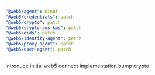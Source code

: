 ```yaml
---
"@web5/agent": minor
"@web5/credentials": patch
"@web5/crypto": patch
"@web5/crypto-aws-kms": patch
"@web5/dids": patch
"@web5/identity-agent": patch
"@web5/proxy-agent": patch
"@web5/user-agent": patch
---
```


introduce initial web5 connect implementation
bump crypto
